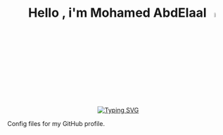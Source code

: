 <h1 align="center">&emsp;Hello , i'm Mohamed AbdElaal <img src="https://media.giphy.com/media/hvRJCLFzcasrR4ia7z/giphy.gif" width="5%"></h1>

<p align="center">
<a href="https://git.io/typing-svg"><img src="https://readme-typing-svg.demolab.com?font=Fira+Code&size=25&pause=1000&color=000000DA&center=true&width=435&lines=Computer+Science+Student;Competitive+Programmer" alt="Typing SVG" /></a>
</p>

Config files for my GitHub profile.
